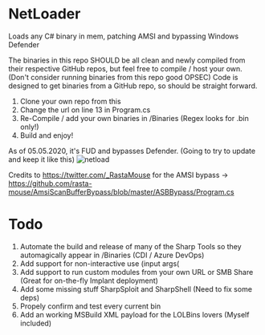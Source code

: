 # NetLoader
Loads any C# binary in mem, patching AMSI and bypassing Windows Defender

The binaries in this repo SHOULD be all clean and newly compiled from their respective GitHub repos, but feel free to compile / host your own.
(Don't consider running binaries from this repo good OPSEC) 
Code is designed to get binaries from a GitHub repo, so should be straight forward.

1. Clone your own repo from this
2. Change the url on line 13 in Program.cs
3. Re-Compile / add your own binaries in /Binaries (Regex looks for .bin only!)
3. Build and enjoy!

As of 05.05.2020, it's FUD and bypasses Defender. 
(Going to try to update and keep it like this) 
![netload](https://github.com/Flangvik/NetLoader/raw/master/netloader.jpg)

Credits to https://twitter.com/_RastaMouse for the AMSI bypass
-> https://github.com/rasta-mouse/AmsiScanBufferBypass/blob/master/ASBBypass/Program.cs

# Todo
1. Automate the build and release of many of the Sharp Tools so they automagically appear in /Binaries (CDI / Azure DevOps)
2. Add support for non-interactive use (input args(
3. Add support to run custom modules from your own URL or SMB Share (Great for on-the-fly Implant deployment)
4. Add some missing stuff SharpSploit and SharpShell (Need to fix some deps)
5. Propely confirm and test every current bin
6. Add an working MSBuild XML payload for the LOLBins lovers (Myself included)
